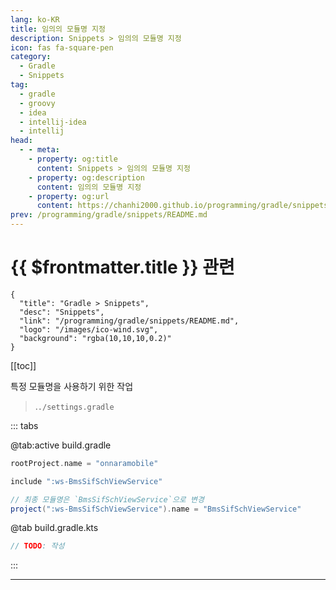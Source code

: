 ```yaml
---
lang: ko-KR
title: 임의의 모듈명 지정
description: Snippets > 임의의 모듈명 지정
icon: fas fa-square-pen
category:
  - Gradle
  - Snippets
tag: 
  - gradle
  - groovy
  - idea
  - intellij-idea
  - intellij
head:
  - - meta:
    - property: og:title
      content: Snippets > 임의의 모듈명 지정
    - property: og:description
      content: 임의의 모듈명 지정
    - property: og:url
      content: https://chanhi2000.github.io/programming/gradle/snippets/rename-subproject.html
prev: /programming/gradle/snippets/README.md
---
```


# {{ $frontmatter.title }} 관련

```component VPCard
{
  "title": "Gradle > Snippets",
  "desc": "Snippets",
  "link": "/programming/gradle/snippets/README.md",
  "logo": "/images/ico-wind.svg",
  "background": "rgba(10,10,10,0.2)"
}
```

[[toc]]

특정 모듈명을 사용하기 위한 작업

> .<FontIcon icon="fas fa-folder-open"/>`./`<FontIcon icon="iconfont icon-gradle"/>`settings.gradle`

::: tabs

@tab:active <FontIcon icon="iconfont icon-gradle"/>build.gradle

```groovy
rootProject.name = "onnaramobile"

include ":ws-BmsSifSchViewService"

// 최종 모듈명은 `BmsSifSchViewService`으로 변경
project(":ws-BmsSifSchViewService").name = "BmsSifSchViewService" 
```

@tab <FontIcon icon="iconfont icon-kotlin"/>build.gradle.kts

```kotlin
// TODO: 작성
```

:::

---


<TagLinks />